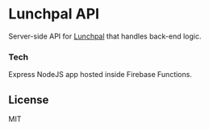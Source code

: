 # Lunchpal API

Server-side API for [Lunchpal](https://github.com/rovashan/Lunchpal) that handles back-end logic.


### Tech

Express NodeJS app hosted inside Firebase Functions.


License
----
MIT
